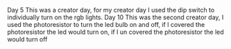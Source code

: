 Day 5 This was a creator day, for my creator day I used the dip switch to individually turn on the rgb lights.
Day 10 This was the second creator day, I used the photoresistor to turn the led bulb on and off, if I covered the photoresistor the led would turn on, if I un covered the photoresistor the led would turn off

